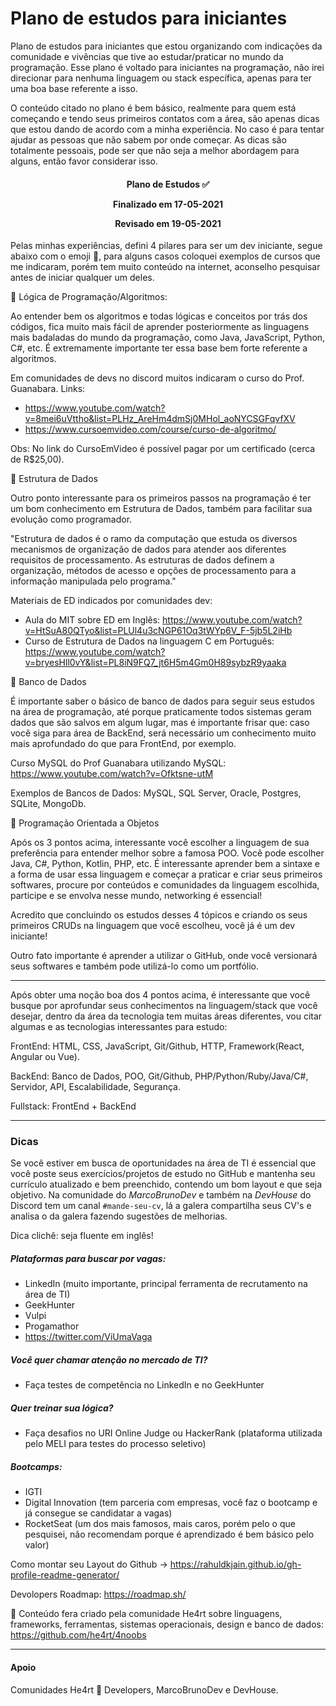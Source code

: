 # Plano de estudos para iniciantes

Plano de estudos para iniciantes que estou organizando com indicações da comunidade e vivências que tive ao estudar/praticar no mundo da programação.
Esse plano é voltado para iniciantes na programação, não irei direcionar para nenhuma linguagem ou stack específica, apenas para ter uma boa base referente a isso.

O conteúdo citado no plano é bem básico, realmente para quem está começando e tendo seus primeiros contatos com a área, são apenas dicas que estou dando de acordo com a minha experiência. No caso é para tentar ajudar as pessoas que não sabem por onde começar. As dicas são totalmente pessoais, pode ser que não seja a melhor abordagem para alguns, então favor considerar isso.

<h4 align="center"> 

 Plano de Estudos ✅ 


  Finalizado em 17-05-2021 

  Revisado em 19-05-2021
</h4>

Pelas minhas experiências, defini 4 pilares para ser um dev iniciante, segue abaixo com o emoji 🚩, para alguns casos coloquei exemplos de cursos que me indicaram, porém tem muito conteúdo na internet, aconselho pesquisar antes de iniciar qualquer um deles.

🚩 Lógica de Programação/Algoritmos:

Ao entender bem os algoritmos e todas lógicas e conceitos por trás dos códigos, fica muito mais fácil de aprender posteriormente as linguagens mais badaladas do mundo da programação, como Java, JavaScript, Python, C#, etc. É extremamente importante ter essa base bem forte referente a algoritmos.


Em comunidades de devs no discord muitos indicaram o curso do Prof. Guanabara.
Links: 
- https://www.youtube.com/watch?v=8mei6uVttho&list=PLHz_AreHm4dmSj0MHol_aoNYCSGFqvfXV 
- https://www.cursoemvideo.com/course/curso-de-algoritmo/

Obs: No link do CursoEmVideo é possível pagar por um certificado (cerca de R$25,00).



🚩 Estrutura de Dados

Outro ponto interessante para os primeiros passos na programação é ter um bom conhecimento em Estrutura de Dados, também para facilitar sua evolução como programador.

"Estrutura de dados é o ramo da computação que estuda os diversos mecanismos de organização de dados para atender aos diferentes requisitos de processamento. As estruturas de dados definem a organização, métodos de acesso e opções de processamento para a informação manipulada pelo programa." 

Materiais de ED indicados por comunidades dev:
- Aula do MIT sobre ED em Inglês: https://www.youtube.com/watch?v=HtSuA80QTyo&list=PLUl4u3cNGP61Oq3tWYp6V_F-5jb5L2iHb
- Curso de Estrutura de Dados na linguagem C em Português: https://www.youtube.com/watch?v=bryesHll0vY&list=PL8iN9FQ7_jt6H5m4Gm0H89sybzR9yaaka


🚩 Banco de Dados

É importante saber o básico de banco de dados para seguir seus estudos na área de programação, até porque praticamente todos sistemas geram dados que são salvos em algum lugar, mas é importante frisar que: caso você siga para área de BackEnd, será necessário um conhecimento muito mais aprofundado do que para FrontEnd, por exemplo.

Curso MySQL do Prof Guanabara utilizando MySQL: https://www.youtube.com/watch?v=Ofktsne-utM

Exemplos de Bancos de Dados: MySQL, SQL Server, Oracle, Postgres, SQLite, MongoDb.

🚩 Programação Orientada a Objetos

Após os 3 pontos acima, interessante você escolher a linguagem de sua preferência para entender melhor sobre a famosa POO. Você pode escolher Java, C#, Python, Kotlin, PHP, etc. É interessante aprender bem a sintaxe e a forma de usar essa linguagem e começar a praticar e criar seus primeiros softwares, procure por conteúdos e comunidades da linguagem escolhida, participe e se envolva nesse mundo, networking é essencial!

Acredito que concluindo os estudos desses 4 tópicos e criando os seus primeiros CRUDs na linguagem que você escolheu, você já é um dev iniciante!

Outro fato importante é aprender a utilizar o GitHub, onde você versionará seus softwares e também pode utilizá-lo como um portfólio.


---

Após obter uma noção boa dos 4 pontos acima, é interessante que você busque por aprofundar seus conhecimentos na linguagem/stack que você desejar, dentro da área da tecnologia tem muitas áreas diferentes, vou citar algumas e as tecnologias interessantes para estudo:

FrontEnd: HTML, CSS, JavaScript, Git/Github, HTTP, Framework(React, Angular ou Vue).

BackEnd: Banco de Dados, POO, Git/Github, PHP/Python/Ruby/Java/C#, Servidor, API, Escalabilidade, Segurança.

Fullstack: FrontEnd + BackEnd

---

### Dicas

Se você estiver em busca de oportunidades na área de TI é essencial que você poste seus exercícios/projetos de estudo no GitHub e mantenha seu currículo atualizado e bem preenchido, contendo um bom layout e que seja objetivo. Na comunidade do *MarcoBrunoDev* e também na *DevHouse* do Discord tem um canal `#mande-seu-cv`, lá a galera compartilha seus CV's e analisa o da galera fazendo sugestões de melhorias.

Dica clichê: seja fluente em inglês!

##### Plataformas para buscar por vagas:

- LinkedIn (muito importante, principal ferramenta de recrutamento na área de TI)
- GeekHunter
- Vulpi
- Progamathor
- https://twitter.com/ViUmaVaga

##### Você quer chamar atenção no mercado de TI?

- Faça testes de competência no LinkedIn e no GeekHunter

##### Quer treinar sua lógica?

- Faça desafios no URI Online Judge ou HackerRank (plataforma utilizada pelo MELI para testes do processo seletivo)

##### Bootcamps:

- IGTI
- Digital Innovation (tem parceria com empresas, você faz o bootcamp e já consegue se candidatar a vagas)
- RocketSeat (um dos mais famosos, mais caros, porém pelo o que pesquisei, não recomendam porque é aprendizado é bem básico pelo valor)

Como montar seu Layout do Github -> https://rahuldkjain.github.io/gh-profile-readme-generator/

Devolopers Roadmap: https://roadmap.sh/

💜 Conteúdo fera criado pela comunidade He4rt sobre linguagens, frameworks, ferramentas, sistemas operacionais, design e banco de dados: https://github.com/he4rt/4noobs

---
#### Apoio

Comunidades He4rt 💜 Developers, MarcoBrunoDev e DevHouse.



